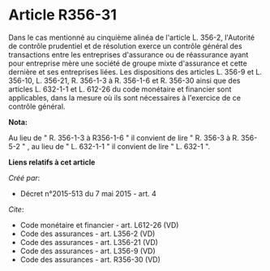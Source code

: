 # Article R356-31

Dans le cas mentionné au cinquième alinéa de l'article L. 356-2, l'Autorité de contrôle prudentiel et de résolution exerce un
contrôle général des transactions entre les entreprises d'assurance ou de réassurance ayant pour entreprise mère une société
de groupe mixte d'assurance et cette dernière et ses entreprises liées. Les dispositions des articles L. 356-9 et L. 356-10,
L. 356-21, R. 356-1-3 à R. 356-1-6 et R. 356-30 ainsi que des articles L. 632-1-1 et L. 612-26 du code monétaire et financier
sont applicables, dans la mesure où ils sont nécessaires à l'exercice de ce contrôle général.

**Nota:**

Au lieu de " R. 356-1-3 à R356-1-6 " il convient de lire " R. 356-3 à R. 356-5-2 " , au lieu de " L. 632-1-1 " il convient de
lire " L. 632-1 ".

**Liens relatifs à cet article**

_Créé par_:

  - Décret n°2015-513 du 7 mai 2015 - art. 4

_Cite_:

  - Code monétaire et financier - art. L612-26 (VD)
  - Code des assurances - art. L356-2 (VD)
  - Code des assurances - art. L356-21 (VD)
  - Code des assurances - art. L356-9 (VD)
  - Code des assurances - art. R356-30 (VD)
